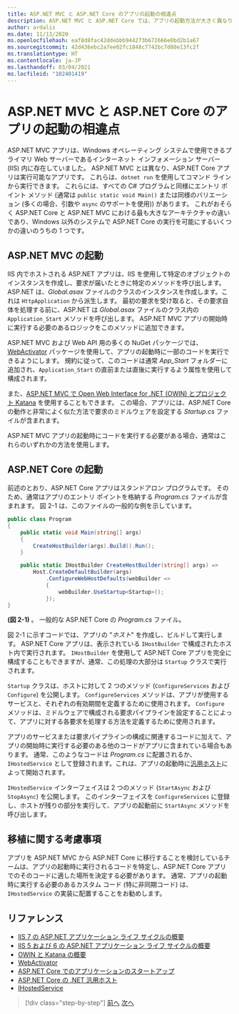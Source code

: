 ```yaml
---
title: ASP.NET MVC と ASP.NET Core のアプリの起動の相違点
description: ASP.NET MVC と ASP.NET Core では、アプリの起動方法が大きく異なります。 重要な相違点と、ASP.NET MVC から ASP.NET Core に移行する方法について説明します。
author: ardalis
ms.date: 11/13/2020
ms.openlocfilehash: eaf8d8fac42ddebbb944273b672666e0bd2b1a67
ms.sourcegitcommit: 42d436ebc2a7ee02fc1848c7742bc7d80e13fc2f
ms.translationtype: HT
ms.contentlocale: ja-JP
ms.lasthandoff: 03/04/2021
ms.locfileid: "102401419"
---
```

# <a name="app-startup-differences-between-aspnet-mvc-and-aspnet-core"></a>ASP.NET MVC と ASP.NET Core のアプリの起動の相違点

ASP.NET MVC アプリは、Windows オペレーティング システムで使用できるプライマリ Web サーバーであるインターネット インフォメーション サーバー (IIS) 内に存在していました。 ASP.NET MVC とは異なり、ASP.NET Core アプリは実行可能なアプリです。 これらは、`dotnet run` を使用してコマンド ラインから実行できます。 これらには、すべての C# プログラムと同様にエントリ ポイント メソッド (通常は `public static void Main()` または同様のバリエーション (多くの場合、引数や `async` のサポートを使用)) があります。 これがおそらく ASP.NET Core と ASP.NET MVC における最も大きなアーキテクチャの違いであり、Windows 以外のシステムで ASP.NET Core の実行を可能にするいくつかの違いのうちの 1 つです。

## <a name="aspnet-mvc-startup"></a>ASP.NET MVC の起動

IIS 内でホストされる ASP.NET アプリは、IIS を使用して特定のオブジェクトのインスタンスを作成し、要求が届いたときに特定のメソッドを呼び出します。 ASP.NET は、*Global.asax* ファイルのクラスのインスタンスを作成します。これは `HttpApplication` から派生します。 最初の要求を受け取ると、その要求自体を処理する前に、ASP.NET は *Global.asax* ファイルのクラス内の `Application_Start` メソッドを呼び出します。 ASP.NET MVC アプリの開始時に実行する必要のあるロジックをこのメソッドに追加できます。

ASP.NET MVC および Web API 用の多くの NuGet パッケージでは、[WebActivator](https://github.com/davidebbo/WebActivator) パッケージを使用して、アプリの起動時に一部のコードを実行できるようにします。 規約に従って、このコードは通常 *App_Start* フォルダーに追加され、`Application_Start` の直前または直後に実行するよう属性を使用して構成されます。

また、[ASP.NET MVC で Open Web Interface for .NET (OWIN) とプロジェクト Katana](/aspnet/aspnet/overview/owin-and-katana/getting-started-with-owin-and-katana) を使用することもできます。 この場合、アプリには、ASP.NET Core の動作と非常によく似た方法で要求のミドルウェアを設定する *Startup.cs* ファイルが含まれます。

ASP.NET MVC アプリの起動時にコードを実行する必要がある場合、通常はこれらのいずれかの方法を使用します。

## <a name="aspnet-core-startup"></a>ASP.NET Core の起動

前述のとおり、ASP.NET Core アプリはスタンドアロン プログラムです。 そのため、通常はアプリのエントリ ポイントを格納する *Program.cs* ファイルが含まれます。 図 2-1 は、このファイルの一般的な例を示しています。

```csharp
public class Program
{
    public static void Main(string[] args)
    {
        CreateHostBuilder(args).Build().Run();
    }

    public static IHostBuilder CreateHostBuilder(string[] args) =>
        Host.CreateDefaultBuilder(args)
            .ConfigureWebHostDefaults(webBuilder =>
            {
                webBuilder.UseStartup<Startup>();
            });
}
```

**(図 2-1)** 。 一般的な ASP.NET Core の *Program.cs* ファイル。

図 2-1 に示すコードでは、アプリの "*ホスト*" を作成し、ビルドして実行します。 ASP.NET Core アプリは、表示されている `IHostBuilder` で構成されたホスト内で実行されます。 `IHostBuilder` を使用して ASP.NET Core アプリを完全に構成することもできますが、通常、この処理の大部分は `Startup` クラスで実行されます。

`Startup` クラスは、ホストに対して 2 つのメソッド (`ConfigureServices` および `Configure`) を公開します。 `ConfigureServices` メソッドは、アプリが使用するサービスと、それぞれの有効期間を定義するために使用されます。 `Configure` メソッドは、ミドルウェアで構成される要求パイプラインを設定することによって、アプリに対する各要求を処理する方法を定義するために使用されます。

アプリのサービスまたは要求パイプラインの構成に関連するコードに加えて、アプリの開始時に実行する必要のある他のコードがアプリに含まれている場合もあります。 通常、このようなコードは *Program.cs* に配置されるか、`IHostedService` として登録されます。これは、アプリの起動時に[汎用ホスト](/aspnet/core/fundamentals/host/generic-host?preserve-view=true&view=aspnetcore-3.1)によって開始されます。

`IHostedService` インターフェイスは 2 つのメソッド (`StartAsync` および `StopAsync`) を公開します。 このインターフェイスを `ConfigureServices` に登録し、ホストが残りの部分を実行して、アプリの起動前に `StartAsync` メソッドを呼び出します。

## <a name="porting-considerations"></a>移植に関する考慮事項

アプリを ASP.NET MVC から ASP.NET Core に移行することを検討しているチームは、アプリの起動時に実行されるコードを特定し、ASP.NET Core アプリでのそのコードに適した場所を決定する必要があります。 通常、アプリの起動時に実行する必要のあるカスタム コード (特に非同期コード) は、`IHostedService` の実装に配置することをお勧めします。

## <a name="references"></a>リファレンス

- [IIS 7 の ASP.NET アプリケーション ライフ サイクルの概要](/previous-versions/aspnet/bb470252(v=vs.100))
- [IIS 5 および 6 の ASP.NET アプリケーション ライフ サイクルの概要](/previous-versions/aspnet/ms178473(v=vs.100))
- [OWIN と Katana の概要](/aspnet/aspnet/overview/owin-and-katana/getting-started-with-owin-and-katana)
- [WebActivator](https://github.com/davidebbo/WebActivator)
- [ASP.NET Core でのアプリケーションのスタートアップ](/aspnet/core/fundamentals/startup?preserve-view=true&view=aspnetcore-3.1)
- [ASP.NET Core の .NET 汎用ホスト](/aspnet/core/fundamentals/host/generic-host?preserve-view=true&view=aspnetcore-3.1)
- [IHostedService](../microservices/multi-container-microservice-net-applications/background-tasks-with-ihostedservice.md)

>[!div class="step-by-step"]
>[前へ](architectural-differences.md)
>[次へ](hosting-differences.md)

